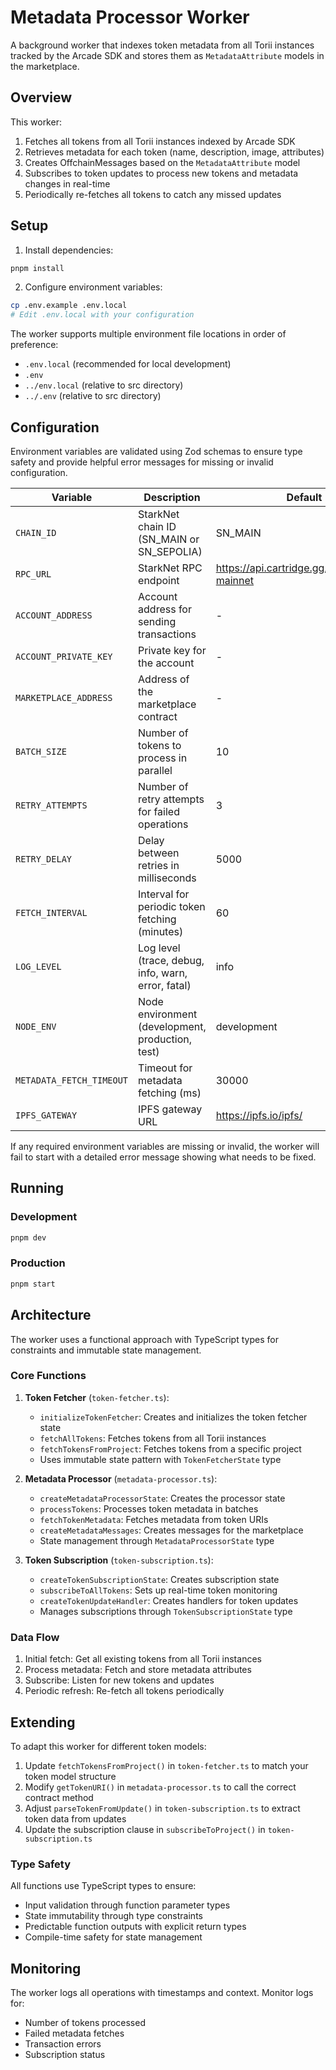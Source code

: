 # Metadata Processor Worker

A background worker that indexes token metadata from all Torii instances tracked by the Arcade SDK and stores them as `MetadataAttribute` models in the marketplace.

## Overview

This worker:
1. Fetches all tokens from all Torii instances indexed by Arcade SDK
2. Retrieves metadata for each token (name, description, image, attributes)
3. Creates OffchainMessages based on the `MetadataAttribute` model
4. Subscribes to token updates to process new tokens and metadata changes in real-time
5. Periodically re-fetches all tokens to catch any missed updates

## Setup

1. Install dependencies:
```bash
pnpm install
```

2. Configure environment variables:
```bash
cp .env.example .env.local
# Edit .env.local with your configuration
```

The worker supports multiple environment file locations in order of preference:
- `.env.local` (recommended for local development)
- `.env`
- `../env.local` (relative to src directory)
- `../.env` (relative to src directory)

## Configuration

Environment variables are validated using Zod schemas to ensure type safety and provide helpful error messages for missing or invalid configuration.

| Variable | Description | Default | Required |
|----------|-------------|---------|----------|
| `CHAIN_ID` | StarkNet chain ID (SN_MAIN or SN_SEPOLIA) | SN_MAIN | No |
| `RPC_URL` | StarkNet RPC endpoint | https://api.cartridge.gg/rpc/starknet-mainnet | No |
| `ACCOUNT_ADDRESS` | Account address for sending transactions | - | Yes |
| `ACCOUNT_PRIVATE_KEY` | Private key for the account | - | Yes |
| `MARKETPLACE_ADDRESS` | Address of the marketplace contract | - | Yes |
| `BATCH_SIZE` | Number of tokens to process in parallel | 10 | No |
| `RETRY_ATTEMPTS` | Number of retry attempts for failed operations | 3 | No |
| `RETRY_DELAY` | Delay between retries in milliseconds | 5000 | No |
| `FETCH_INTERVAL` | Interval for periodic token fetching (minutes) | 60 | No |
| `LOG_LEVEL` | Log level (trace, debug, info, warn, error, fatal) | info | No |
| `NODE_ENV` | Node environment (development, production, test) | development | No |
| `METADATA_FETCH_TIMEOUT` | Timeout for metadata fetching (ms) | 30000 | No |
| `IPFS_GATEWAY` | IPFS gateway URL | https://ipfs.io/ipfs/ | No |

If any required environment variables are missing or invalid, the worker will fail to start with a detailed error message showing what needs to be fixed.

## Running

### Development
```bash
pnpm dev
```

### Production
```bash
pnpm start
```

## Architecture

The worker uses a functional approach with TypeScript types for constraints and immutable state management.

### Core Functions

1. **Token Fetcher** (`token-fetcher.ts`):
   - `initializeTokenFetcher`: Creates and initializes the token fetcher state
   - `fetchAllTokens`: Fetches tokens from all Torii instances
   - `fetchTokensFromProject`: Fetches tokens from a specific project
   - Uses immutable state pattern with `TokenFetcherState` type

2. **Metadata Processor** (`metadata-processor.ts`):
   - `createMetadataProcessorState`: Creates the processor state
   - `processTokens`: Processes token metadata in batches
   - `fetchTokenMetadata`: Fetches metadata from token URIs
   - `createMetadataMessages`: Creates messages for the marketplace
   - State management through `MetadataProcessorState` type

3. **Token Subscription** (`token-subscription.ts`):
   - `createTokenSubscriptionState`: Creates subscription state
   - `subscribeToAllTokens`: Sets up real-time token monitoring
   - `createTokenUpdateHandler`: Creates handlers for token updates
   - Manages subscriptions through `TokenSubscriptionState` type

### Data Flow

1. Initial fetch: Get all existing tokens from all Torii instances
2. Process metadata: Fetch and store metadata attributes
3. Subscribe: Listen for new tokens and updates
4. Periodic refresh: Re-fetch all tokens periodically

## Extending

To adapt this worker for different token models:

1. Update `fetchTokensFromProject()` in `token-fetcher.ts` to match your token model structure
2. Modify `getTokenURI()` in `metadata-processor.ts` to call the correct contract method
3. Adjust `parseTokenFromUpdate()` in `token-subscription.ts` to extract token data from updates
4. Update the subscription clause in `subscribeToProject()` in `token-subscription.ts`

### Type Safety

All functions use TypeScript types to ensure:
- Input validation through function parameter types
- State immutability through type constraints
- Predictable function outputs with explicit return types
- Compile-time safety for state management

## Monitoring

The worker logs all operations with timestamps and context. Monitor logs for:
- Number of tokens processed
- Failed metadata fetches
- Transaction errors
- Subscription status